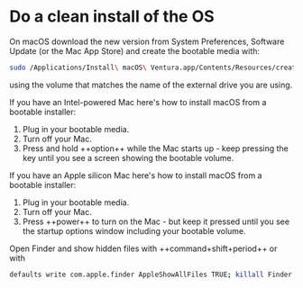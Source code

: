 # Do a clean install of the OS

On macOS download the new version from System Preferences, Software Update (or the Mac App Store) and create the bootable media with:
```zsh
sudo /Applications/Install\ macOS\ Ventura.app/Contents/Resources/createinstallmedia --volume /Volumes/MyVolume/
```
using the volume that matches the name of the external drive you are using.  

If you have an Intel-powered Mac here's how to install macOS from a bootable installer:

1. Plug in your bootable media.
2. Turn off your Mac.
3. Press and hold ++option++ while the Mac starts up - keep pressing the key until you see a screen showing the bootable volume.

If you have an Apple silicon Mac here's how to install macOS from a bootable installer:

1. Plug in your bootable media.
2. Turn off your Mac.
3. Press ++power++ to turn on the Mac - but keep it pressed until you see the startup options window including your bootable volume.  

Open Finder and show hidden files with ++command+shift+period++ or with
```zsh
defaults write com.apple.finder AppleShowAllFiles TRUE; killall Finder
```
